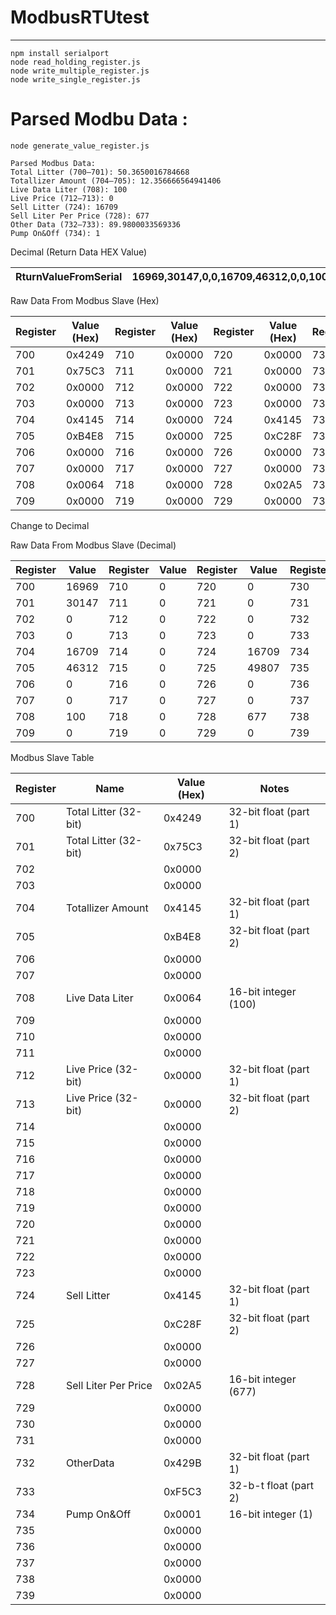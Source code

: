 # ModbusRTUtest

---
```
npm install serialport
node read_holding_register.js
node write_multiple_register.js
node write_single_register.js
```

# Parsed Modbu Data : 
```
node generate_value_register.js

Parsed Modbus Data:
Total Litter (700–701): 50.3650016784668
Totallizer Amount (704–705): 12.356666564941406
Live Data Liter (708): 100
Live Price (712–713): 0
Sell Litter (724): 16709
Sell Liter Per Price (728): 677
Other Data (732–733): 89.9800033569336
Pump On&Off (734): 1

```

Decimal (Return Data HEX Value)

|RturnValueFromSerial|    16969,30147,0,0,16709,46312,0,0,100,0,0,0,0,0,0,0,0,0,0,0,0,0,0,0,16709,49807,0,0,677,0,0,0,17075,62915,1,0,0,0,0,0              |
|--------------------|------------------|

Raw Data From Modbus Slave (Hex)

| Register | Value (Hex) | Register | Value (Hex) | Register | Value (Hex) | Register | Value (Hex) |
|----------|-------------|----------|-------------|----------|-------------|----------|-------------|
| 700      | 0x4249      | 710      | 0x0000      | 720      | 0x0000      | 730      | 0x0000      |
| 701      | 0x75C3      | 711      | 0x0000      | 721      | 0x0000      | 731      | 0x0000      |
| 702      | 0x0000      | 712      | 0x0000      | 722      | 0x0000      | 732      | 0x429B      |
| 703      | 0x0000      | 713      | 0x0000      | 723      | 0x0000      | 733      | 0xF5C3      |
| 704      | 0x4145      | 714      | 0x0000      | 724      | 0x4145      | 734      | 0x0001      |
| 705      | 0xB4E8      | 715      | 0x0000      | 725      | 0xC28F      | 735      | 0x0000      |
| 706      | 0x0000      | 716      | 0x0000      | 726      | 0x0000      | 736      | 0x0000      |
| 707      | 0x0000      | 717      | 0x0000      | 727      | 0x0000      | 737      | 0x0000      |
| 708      | 0x0064      | 718      | 0x0000      | 728      | 0x02A5      | 738      | 0x0000      |
| 709      | 0x0000      | 719      | 0x0000      | 729      | 0x0000      | 739      | 0x0000      |

Change to Decimal

Raw Data From Modbus Slave (Decimal)

| Register | Value  | Register | Value  | Register | Value  | Register | Value  |
|----------|--------|----------|--------|----------|--------|----------|--------|
| 700      | 16969  | 710      | 0      | 720      | 0      | 730      | 0      |
| 701      | 30147  | 711      | 0      | 721      | 0      | 731      | 0      |
| 702      | 0      | 712      | 0      | 722      | 0      | 732      | 17075  |
| 703      | 0      | 713      | 0      | 723      | 0      | 733      | 62915  |
| 704      | 16709  | 714      | 0      | 724      | 16709  | 734      | 1      |
| 705      | 46312  | 715      | 0      | 725      | 49807  | 735      | 0      |
| 706      | 0      | 716      | 0      | 726      | 0      | 736      | 0      |
| 707      | 0      | 717      | 0      | 727      | 0      | 737      | 0      |
| 708      | 100    | 718      | 0      | 728      | 677    | 738      | 0      |
| 709      | 0      | 719      | 0      | 729      | 0      | 739      | 0      |

Modbus Slave Table

| Register | Name                  | Value (Hex) | Notes                     |
|----------|-----------------------|-------------|---------------------------|
| 700      | Total Litter (32-bit) | 0x4249      | 32-bit float (part 1)     |
| 701      | Total Litter (32-bit) | 0x75C3      | 32-bit float (part 2)     |
| 702      |                       | 0x0000      |                           |
| 703      |                       | 0x0000      |                           |
| 704      | Totallizer Amount     | 0x4145      | 32-bit float (part 1)     |
| 705      |                       | 0xB4E8      | 32-bit float (part 2)     |
| 706      |                       | 0x0000      |                           |
| 707      |                       | 0x0000      |                           |
| 708      | Live Data Liter       | 0x0064      | 16-bit integer (100)      |
| 709      |                       | 0x0000      |                           |
| 710      |                       | 0x0000      |                           |
| 711      |                       | 0x0000      |                           |
| 712      | Live Price (32-bit)   | 0x0000      | 32-bit float (part 1)     |
| 713      | Live Price (32-bit)   | 0x0000      | 32-bit float (part 2)     |
| 714      |                       | 0x0000      |                           |
| 715      |                       | 0x0000      |                           |
| 716      |                       | 0x0000      |                           |
| 717      |                       | 0x0000      |                           |
| 718      |                       | 0x0000      |                           |
| 719      |                       | 0x0000      |                           |
| 720      |                       | 0x0000      |                           |
| 721      |                       | 0x0000      |                           |
| 722      |                       | 0x0000      |                           |
| 723      |                       | 0x0000      |                           |
| 724      | Sell Litter           | 0x4145      | 32-bit float (part 1)     |
| 725      |                       | 0xC28F      | 32-bit float (part 2)     |
| 726      |                       | 0x0000      |                           |
| 727      |                       | 0x0000      |                           |
| 728      | Sell Liter Per Price  | 0x02A5      | 16-bit integer (677)      |
| 729      |                       | 0x0000      |                           |
| 730      |                       | 0x0000      |                           |
| 731      |                       | 0x0000      |                           |
| 732      | OtherData             | 0x429B      | 32-bit float (part 1)     |
| 733      |                       | 0xF5C3      | 32-b-t float (part 2)     |
| 734      | Pump On&Off           | 0x0001      | 16-bit integer (1)        |
| 735      |                       | 0x0000      |                           |
| 736      |                       | 0x0000      |                           |
| 737      |                       | 0x0000      |                           |
| 738      |                       | 0x0000      |                           |
| 739      |                       | 0x0000      |                           |


